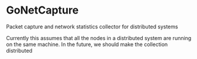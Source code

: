 # GoNetCapture

Packet capture and network statistics collector for distributed systems

Currently this assumes that all the nodes in a distributed system are running
on the same machine.
In the future, we should make the collection distributed
